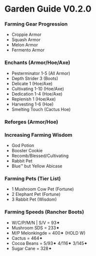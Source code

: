 # Garden Guide V0.2.0

### Farming Gear Progression
- Croppie Armor
- Squash Armor
- Melon Armor
- Fermento Armor

### Enchants (Armor/Hoe/Axe)
- Pesterminator 1-5 (All Armor)
- Depth Strider 3 (Boots)
- Delicate 1 (Hoe/Axe)
- Cultivating 1-10 (Hoe/Axe)
- Dedication 1-4 (Hoe/Axe)
- Replenish 1 (Hoe/Axe)
- Harvesting 1-6 (Hoe)
- Smelting Touch (Cactus Hoe)

### Reforges (Armor/Hoe)

### Increasing Farming Wisdom
- God Potion
- Booster Cookie
- Recomb/Blessed/Cultivating
- Rabbit Pet
- Blue™ but Yellow Abicase

### Farming Pets (Tier List)
- 1 Mushroom Cow Pet (Fortune)
- 2 Elephant Pet (Fortune)
- 3 Rabbit Pet (Wisdom)

### Farming Speeds (Rancher Boots)

- W/C/P/M/N | S/V = 93✦
- Mushroom SDS = 233✦
- M/P Melonkingde = 400✦ (HOLD W)
- Cactus = 464✦
- Cocoa Beans = 5/93✦ 4/116✦ 3/145✦
- Sugar Cane = 328✦
